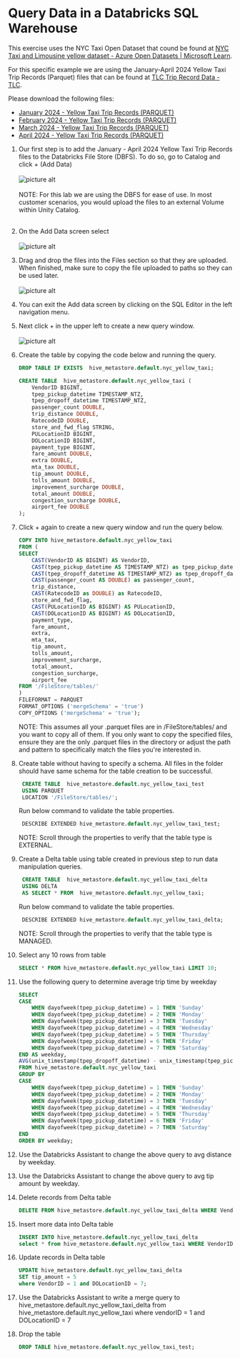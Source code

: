 # Query Data in a Databricks SQL Warehouse

This exercise uses the NYC Taxi Open Dataset that cound be found at [NYC Taxi and Limousine yellow dataset - Azure Open Datasets | Microsoft Learn](https://learn.microsoft.com/en-us/azure/open-datasets/dataset-taxi-yellow?tabs=azureml-opendatasets).

For this specific example we are using the January-April 2024 Yellow Taxi Trip Records (Parquet) files that can be found at [TLC Trip Record Data - TLC](https://www.nyc.gov/site/tlc/about/tlc-trip-record-data.page). 

Please download the following files:
* [January 2024 - Yellow Taxi Trip Records (PARQUET)](https://d37ci6vzurychx.cloudfront.net/trip-data/yellow_tripdata_2024-01.parquet)
* [February 2024 - Yellow Taxi Trip Records (PARQUET)](https://d37ci6vzurychx.cloudfront.net/trip-data/yellow_tripdata_2024-02.parquet)
* [March 2024 - Yellow Taxi Trip Records (PARQUET)](https://d37ci6vzurychx.cloudfront.net/trip-data/yellow_tripdata_2024-03.parquet)
* [April 2024 - Yellow Taxi Trip Records (PARQUET)](https://d37ci6vzurychx.cloudfront.net/trip-data/yellow_tripdata_2024-04.parquet)


1. Our first step is to add the January - April 2024 Yellow Taxi Trip Records files to the Databricks File Store (DBFS).  To do so, go to Catalog and click + (Add Data)  <BR>&nbsp;<BR>
![picture alt](/imagery/dwh_05_add_data.jpeg)<BR>&nbsp;<BR>
NOTE: For this lab we are using the DBFS for ease of use.  In most customer scenarios, you would upload the files to an external Volume within Unity Catalog. <BR>&nbsp;<BR>

2. On the Add Data screen select <BR>&nbsp;<BR>
![picture alt](/imagery/dwh_06_add_data_upload.png)

3. Drag and drop the files into the Files section so that they are uploaded.  When finished, make sure to copy the file uploaded to paths so they can be used later.  <BR>&nbsp;<BR>
![picture alt](/imagery/dwh_07_add_files.png)

4. You can exit the Add data screen by clicking on the SQL Editor in the left navigation menu.  

5. Next click + in the upper left to create a new query window. <BR>&nbsp;<BR>
![picture alt](/imagery/dwh_08_add_query.png)

6. Create the table by copying the code below and running the query.

    ```sql
    DROP TABLE IF EXISTS  hive_metastore.default.nyc_yellow_taxi;

    CREATE TABLE  hive_metastore.default.nyc_yellow_taxi ( 
        VendorID BIGINT, 
        tpep_pickup_datetime TIMESTAMP_NTZ, 
        tpep_dropoff_datetime TIMESTAMP_NTZ, 
        passenger_count DOUBLE, 
        trip_distance DOUBLE, 
        RatecodeID DOUBLE, 
        store_and_fwd_flag STRING, 
        PULocationID BIGINT, 
        DOLocationID BIGINT, 
        payment_type BIGINT, 
        fare_amount DOUBLE, 
        extra DOUBLE, 
        mta_tax DOUBLE, 
        tip_amount DOUBLE, 
        tolls_amount DOUBLE, 
        improvement_surcharge DOUBLE, 
        total_amount DOUBLE, 
        congestion_surcharge DOUBLE, 
        airport_fee DOUBLE 
    );
    ```

7. Click + again to create a new query window and run the query below.

    ```sql
    COPY INTO hive_metastore.default.nyc_yellow_taxi
    FROM (
    SELECT 
        CAST(VendorID AS BIGINT) AS VendorID,
        CAST(tpep_pickup_datetime AS TIMESTAMP_NTZ) as tpep_pickup_datetime,
        CAST(tpep_dropoff_datetime AS TIMESTAMP_NTZ) as tpep_dropoff_datetime,
        CAST(passenger_count AS DOUBLE) as passenger_count,
        trip_distance,
        CAST(RatecodeID as DOUBLE) as RatecodeID,
        store_and_fwd_flag,
        CAST(PULocationID AS BIGINT) AS PULocationID, 
        CAST(DOLocationID AS BIGINT) AS DOLocationID, 
        payment_type,
        fare_amount,
        extra,
        mta_tax,
        tip_amount,
        tolls_amount,
        improvement_surcharge,
        total_amount,
        congestion_surcharge,
        airport_fee
    FROM '/FileStore/tables/'
    )
    FILEFORMAT = PARQUET 
    FORMAT_OPTIONS ('mergeSchema' = 'true') 
    COPY_OPTIONS ('mergeSchema' = 'true');
    ```
    NOTE:  This assumes all your .parquet files are in /FileStore/tables/ and you want to copy all of them. If you only want to copy the specified files, ensure they are the only .parquet files in the directory or adjust the path and pattern to specifically match the files you're interested in.

8. Create table without having to specify a schema. All files in the folder should have same schema for the table creation to be successful. 
   ```sql
    CREATE TABLE  hive_metastore.default.nyc_yellow_taxi_test
    USING PARQUET
    LOCATION '/FileStore/tables/';
   ```
   Run below command to validate the table properties.
   ```sql
    DESCRIBE EXTENDED hive_metastore.default.nyc_yellow_taxi_test;
   ```
   NOTE: Scroll through the properties to verify that the table type is EXTERNAL.
   
9. Create a Delta table using table created in previous step to run data manipulation queries. 
   ```sql
    CREATE TABLE  hive_metastore.default.nyc_yellow_taxi_delta
    USING DELTA
    AS SELECT * FROM  hive_metastore.default.nyc_yellow_taxi;
   ``` 
   Run below command to validate the table properties.
   ```sql
    DESCRIBE EXTENDED hive_metastore.default.nyc_yellow_taxi_delta;
   ```
   NOTE: Scroll through the properties to verify that the table type is MANAGED.
   
10. Select any 10 rows from table 
    ```sql
    SELECT * FROM hive_metastore.default.nyc_yellow_taxi LIMIT 10;
    ```

11. Use the following query to determine average trip time by weekday
    ```sql
    SELECT 
    CASE 
        WHEN dayofweek(tpep_pickup_datetime) = 1 THEN 'Sunday'
        WHEN dayofweek(tpep_pickup_datetime) = 2 THEN 'Monday'
        WHEN dayofweek(tpep_pickup_datetime) = 3 THEN 'Tuesday'
        WHEN dayofweek(tpep_pickup_datetime) = 4 THEN 'Wednesday'
        WHEN dayofweek(tpep_pickup_datetime) = 5 THEN 'Thursday'
        WHEN dayofweek(tpep_pickup_datetime) = 6 THEN 'Friday'
        WHEN dayofweek(tpep_pickup_datetime) = 7 THEN 'Saturday'
    END AS weekday,
    AVG(unix_timestamp(tpep_dropoff_datetime) - unix_timestamp(tpep_pickup_datetime)) / 60 AS avg_trip_time_minutes
    FROM hive_metastore.default.nyc_yellow_taxi
    GROUP BY 
    CASE 
        WHEN dayofweek(tpep_pickup_datetime) = 1 THEN 'Sunday'
        WHEN dayofweek(tpep_pickup_datetime) = 2 THEN 'Monday'
        WHEN dayofweek(tpep_pickup_datetime) = 3 THEN 'Tuesday'
        WHEN dayofweek(tpep_pickup_datetime) = 4 THEN 'Wednesday'
        WHEN dayofweek(tpep_pickup_datetime) = 5 THEN 'Thursday'
        WHEN dayofweek(tpep_pickup_datetime) = 6 THEN 'Friday'
        WHEN dayofweek(tpep_pickup_datetime) = 7 THEN 'Saturday'
    END
    ORDER BY weekday;
    ```

12. Use the Databricks Assistant to change the above query to avg distance by weekday. 

13. Use the Databricks Assistant to change the above query to avg tip amount by weekday. 

14. Delete records from Delta table
    ```sql
    DELETE FROM hive_metastore.default.nyc_yellow_taxi_delta WHERE VendorID = 1;
    ```

15. Insert more data into Delta table
    ```sql
    INSERT INTO hive_metastore.default.nyc_yellow_taxi_delta
    select * from hive_metastore.default.nyc_yellow_taxi WHERE VendorID = 1;
    ```

16. Update records in Delta table
    ```sql
    UPDATE hive_metastore.default.nyc_yellow_taxi_delta
    SET tip_amount = 5
    where VendorID = 1 and DOLocationID = 7;
    ```

17. Use the Databricks Assistant to write a merge query to hive_metastore.default.nyc_yellow_taxi_delta from hive_metastore.default.nyc_yellow_taxi where vendorID = 1 and DOLocationID = 7
    
18. Drop the table
    ```sql
    DROP TABLE hive_metastore.default.nyc_yellow_taxi_test;
    ```

